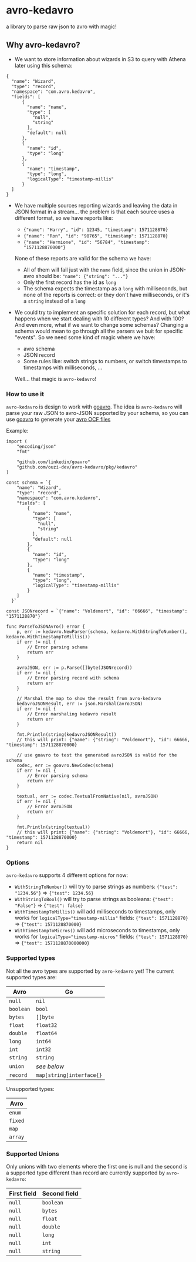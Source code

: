 # avro-kedavro

a library to parse raw json to avro with magic!

## Why avro-kedavro?

* We want to store information about wizards in S3 to query with Athena later using this schema:

```
{
  "name": "Wizard",
  "type": "record",
  "namespace": "com.avro.kedavro",
  "fields": [
      {
		"name": "name",
		"type": [
		  "null",
		  "string"
		],
		"default": null
	  },
      {
		"name": "id",
		"type": "long"
	  },
      {
		"name": "timestamp",
		"type": "long",
        "logicalType": "timestamp-millis"
	  }
  ]
}
```

* We have multiple sources reporting wizards and leaving the data in JSON format in a stream... the problem is that each source uses a different format, so we have reports like:

    * `{"name": "Harry", "id": 12345, "timestamp": 1571128870}`
    * `{"name": "Ron", "id": "98765", "timestamp": 1571128870}`
    * `{"name": "Hermione", "id": "56784", "timestamp": "1571128870000"}`

    None of these reports are valid for the schema we have:

    * All of them will fail just with the `name` field, since the union in JSON-avro should be: `"name": {"string": "..."}`
    * Only the first record has the id as `long`
    * The  schema expects the timestamp as a `long` with milliseconds, but none of the reports is correct: or they don't have milliseconds, or it's a `string` instead of a `long`
    
* We could try to implement an specific solution for each record, but what happens when we start dealing with 10 different types? And with 100? And even more, what if we want to change some schemas? Changing a schema would mean to go through all the parsers we buit for specific "events". So we need some kind of magic where we have:
    * avro schema
    * JSON record
    * Some rules like: switch strings to numbers, or switch timestamps to timestamps with milliseconds, ...

    Well... that magic is `avro-kedavro`!

### How to use it

`avro-kedavro` is design to work with [goavro](https://github.com/linkedin/goavro). The idea is `avro-kedavro` will parse your raw JSON to avro-JSON supported by your schema, so you can use [goavro](https://github.com/linkedin/goavro) to generate your [avro OCF files](https://avro.apache.org/docs/1.8.1/spec.html#Object+Container+Files)

Example:

```
import (
	"encoding/json"
	"fmt"

	"github.com/linkedin/goavro"
	"github.com/ouzi-dev/avro-kedavro/pkg/kedavro"
)

const schema = `{
	"name": "Wizard",
	"type": "record",
	"namespace": "com.avro.kedavro",
	"fields": [
		{
		  "name": "name",
		  "type": [
			"null",
			"string"
		  ],
		  "default": null
		},
		{
		  "name": "id",
		  "type": "long"
		},
		{
		  "name": "timestamp",
		  "type": "long",
		  "logicalType": "timestamp-millis"
		}
	]
  }`

const JSONrecord = `{"name": "Voldemort", "id": "66666", "timestamp": "1571128870"}`

func ParseToJSONAvro() error {
	p, err := kedavro.NewParser(schema, kedavro.WithStringToNumber(), kedavro.WithTimestampToMillis())
	if err != nil {
		// Error parsing schema
		return err
	}

	avroJSON, err := p.Parse([]byte(JSONrecord))
	if err != nil {
		// Error parsing record with schema
		return err
	}

	// Marshal the map to show the result from avro-kedavro
	kedavroJSONResult, err := json.Marshal(avroJSON)
	if err != nil {
		// Error marshaling kedavro result
		return err
	}

	fmt.Println(string(kedavroJSONResult))
	// this will print: {"name": {"string": "Voldemort"}, "id": 66666, "timestamp": 1571128870000}

	// use goavro to test the generated avroJSON is valid for the schema
	codec, err := goavro.NewCodec(schema)
	if err != nil {
		// Error parsing schema
		return err
	}

	textual, err := codec.TextualFromNative(nil, avroJSON)
	if err != nil {
		// Error avroJSON
		return err
	}

	fmt.Println(string(textual))
	// this will print: {"name": {"string": "Voldemort"}, "id": 66666, "timestamp": 1571128870000}
	return nil
}
```

### Options

`avro-kedavro` supports 4 different options for now:

* `WithStringToNumber()` will try to parse strings as numbers: `{"test": "1234.56"}` => `{"test": 1234.56}`
* `WithStringToBool()` will try to parse strings as booleans: `{"test": "False"}` => `{"test": false}`
* `WithTimestampToMillis()` will add milliseconds to timestamps, only works for `logicalType="timestamp-millis"` fields: `{"test": 1571128870}` => `{"test": 1571128870000}`
* `WithTimestampToMicros()` will add microseconds to timestamps, only works for `logicalType="timestamp-micros"` fields: `{"test": 1571128870}` => `{"test": 1571128870000000}`

### Supported types

Not all the avro types are supported by `avro-kedavro` yet! The current supported types are:

| Avro               | Go                       |
| ------------------ | ------------------------ |
| `null`             | `nil`                    |
| `boolean`          | `bool`                   |
| `bytes`            | `[]byte`                 |
| `float`            | `float32`                |
| `double`           | `float64`                |
| `long`             | `int64`                  |
| `int`              | `int32`                  |
| `string`           | `string`                 |
| `union`            | *see below*              |
| `record`           | `map[string]interface{}` |

Unsupported types:

| Avro               | 
| ------------------ |
| `enum`             |
| `fixed`            |
| `map`              |
| `array`            |

### Supported Unions

Only unions with two elements where the first one is null and the second is a supported type different than record are currently supported by `avro-kedavro`:

| First field        | Second field             |
| ------------------ | ------------------------ |
| `null`             | `boolean`                |
| `null`             | `bytes`                  |
| `null`             | `float`                  |
| `null`             | `double`                 |
| `null`             | `long`                   |
| `null`             | `int`                    |
| `null`             | `string`                 |
